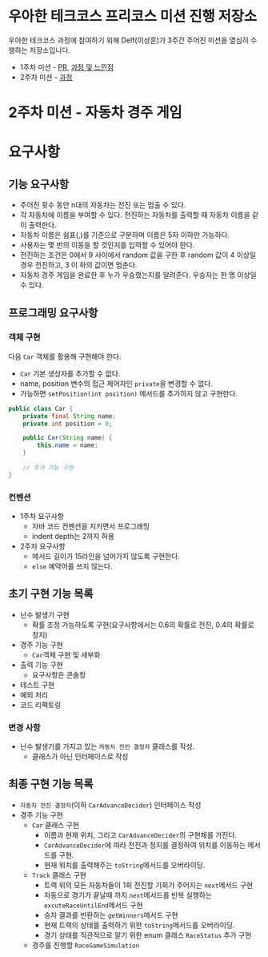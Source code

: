 # 우아한 테크코스 프리코스 미션 진행 저장소
우아한 테크코스 과정에 참여하기 위해 Delf(이상훈)가 3주간 주어진 미션을 열심히 수행하는 저장소입니다.
- 1주차 미션 - [PR](), [과정 및 느낀점](https://github.com/Delf-Lee/study-archive/blob/master/woowacourse/tech-corce-mission-1.md)
- 2주차 미션 - [과정](https://github.com/Delf-Lee/study-archive/blob/master/woowacourse/tech-corce-mission-2.md)

# 2주차 미션 - 자동차 경주 게임

# 요구사항
## 기능 요구사항 
- 주어진 횟수 동안 n대의 자동차는 전진 또는 멈출 수 있다.
- 각 자동차에 이름을 부여할 수 있다. 전진하는 자동차를 출력할 때 자동차 이름을 같이 출력한다. 
- 자동차 이름은 쉼표(,)를 기준으로 구분하며 이름은 5자 이하만 가능하다.
- 사용자는 몇 번의 이동을 할 것인지를 입력할 수 있어야 한다.
- 전진하는 조건은 0에서 9 사이에서 random 값을 구한 후 random 값이 4 이상일 경우 전진하고, 3 이
하의 값이면 멈춘다.
- 자동차 경주 게임을 완료한 후 누가 우승했는지를 알려준다. 우승자는 한 명 이상일 수 있다.

## 프로그래밍 요구사항
### 객체 구현
다음 `Car` 객체를 활용해 구현해야 한다.
- `Car` 기본 생성자를 추가할 수 없다.
- name, position 변수의 접근 제어자인 `private`을 변경할 수 없다. 
- 가능하면 `setPosition(int position)` 메서드를 추가하지 않고 구현한다.
``` java
public class Car {
    private final String name;
    private int position = 0;

    public Car(String name) {
        this.name = name;
    }
    
    // 추가 기능 구현
}
```
### 컨벤션
- 1주차 요구사항
    - 자바 코드 컨벤션을 지키면서 프로그래밍
    - indent depth는 2까지 허용
- 2주차 요구사항
    - 메서드 길이가 15라인을 넘어가지 않도록 구현한다.
    - `else` 예약어를 쓰지 않는다.
    
## 초기 구현 기능 목록
- 난수 발생기 구현
  - 확률 조정 가능하도록 구현(요구사항에서는 0.6의 확률로 전진, 0.4의 확률로 정지)
- 경주 기능 구현
  - `Car`객체 구현 및 세부화
- 출력 기능 구현
  - 요구사항은 콘솔창
- 테스트 구현
- 예외 처리
- 코드 리팩토링

### 변경 사항
- 난수 발생기를 가지고 있는 `자동차 전진 결정자` 클래스를 작성.
  - 클래스가 아닌 인터페이스로 작성

## 최종 구현 기능 목록
- `자동차 전진 결정자`(이하 `CarAdvanceDecider`) 인터페이스 작성
- 경주 기능 구현
  - `Car` 클래스 구현
    - 이름과 현재 위치, 그리고 `CarAdvanceDecider`의 구현체를 가진다.
    - `CarAdvanceDecider`에 따라 전진과 정지를 결정하여 위치를 이동하는 메서드를 구현.
    - 현재 위치를 출력해주는 `toString`메서드를 오버라이딩.
  - `Track` 클래스 구현
    - 트랙 위의 모든 자동차들이 1회 전진할 기회가 주어지는 `next`메서드 구현
    - 자동으로 경기가 끝날때 까지 `next`메서드를 반복 실행하는 `excuteRaceUntilEnd`메서드 구현
    - 승자 결과를 반환하는 `getWinners`메서드 구현
    - 현재 트랙의 상태를 출력하기 위한 `toString`메서드를 오버라이딩.
    - 경기 상태를 직관적으로 알기 위한 enum 클래스 `RaceStatus` 추가 구현
  - 경주를 진행할 `RaceGameSimulation`
